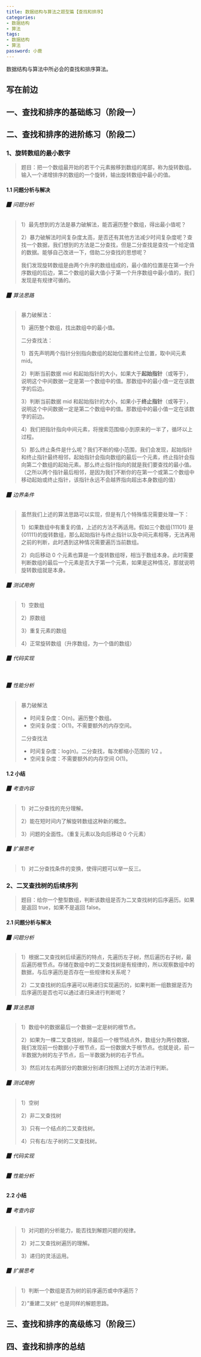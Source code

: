 ```yaml
---
title: 数据结构与算法之题型篇【查找和排序】
categories:
- 数据结构
- 算法
tags:
- 数据结构
- 算法
password: 小鹿
---
```


数据结构与算法中所必会的查找和排序算法。

<!--more-->



## 写在前边





## 一、查找和排序的基础练习（阶段一）





## 二、查找和排序的进阶练习（阶段二）

### 1、旋转数组的最小数字

> 题目：把一个数组最开始的若干个元素搬移到数组的尾部，称为旋转数组。输入一个递增排序的数组的一个旋转，输出旋转数组中最小的值。



#### 1.1 问题分析与解决

###### ▉ 问题分析

> 1）最先想到的方法是暴力破解法，能否遍历整个数组，得出最小值呢？
>
> 2）暴力破解法时间复杂度太高，是否还有其他方法减少时间复杂度呢？查找一个数据，我们想到的方法是二分查找，但是二分查找是查找一个给定值的数据。能够自己改进一下，借助二分查找的思想呢？
>
> 我们发现旋转数组是由两个升序的数组组成的，最小值的位置是在第一个升序数组的后边，第二个数组的最大值小于第一个升序数组中最小值的，我们发现是有规律可循的。



###### ▉ 算法思路

> 暴力破解法：
>
> 1）遍历整个数组，找出数组中的最小值。
>
> 二分查找法：
>
> 1）首先声明两个指针分别指向数组的起始位置和终止位置，取中间元素 mid。
>
> 2）判断当前数据 mid 和起始指针的大小，如果大于**起始指针**（或等于），说明这个中间数据一定是第一个数组中的值。那数组中的最小值一定在该数字的后边。
>
> 3）判断当前数据 mid 和起始指针的大小，如果小于**终止指针**（或等于），说明这个中间数据一定是第二个数组中的值。那数组中的最小值一定在该数字的前边。
>
> 4）我们把指针指向中间元素，将搜索范围缩小到原来的一半了，循环以上过程。
>
> 5）那么终止条件是什么呢？我们不断的缩小范围，我们会发现，起始指针和终止指针最终相邻，起始指针会指向数组的最后一个元素，终止指针会指向第二个数组的起始元素。那么终止指针指向的就是我们要查找的最小值。（之所以两个指针最后相邻，是因为我们不断你的在第一个或第二个数组中移动起始或终止指针，该指针永远不会越界指向超出本身数组的值）



###### ▉ 边界条件

> 虽然我们上述的算法思路可以实现，但是有几个特殊情况需要处理一下：
>
> 1）如果数组中有重复的值，上述的方法不再适用。假如三个数组{11101} 是 {01111}的旋转数组，那么起始指针与终止指针以及中间元素相等，无法再用之前的判断，此时遇到这种情况需要遍历当前数组。
>
> 2）向后移动 0 个元素也算是一个旋转数组呀，相当于数组本身。此时需要判断数组的最后一个元素是否大于第一个元素，如果是这种情况，那就说明旋转数组就是本身。



###### ▉ 测试用例

> 1）空数组
>
> 2）原数组
>
> 3）重复元素的数组
>
> 4）正常旋转数组（升序数组，为一个值的数组）



###### ▉ 代码实现

```javascript

```



###### ▉ 性能分析

> 暴力破解法
>
> - 时间复杂度：O(n)。遍历整个数组。
> - 空间复杂度：O(1)。不需要额外的内存空间。
>
> 二分查找法
>
> - 时间复杂度：log(n)。二分查找，每次都缩小范围的 1/2 。
> - 空间复杂度：不需要额外的内存空间 O(1)。



#### 1.2 小结

###### ▉ 考查内容

> 1）对二分查找的充分理解。
>
> 2）能在短时间内了解旋转数组这种新的概念。
>
> 3）问题的全面性。（重复元素以及向后移动 0 个元素）



###### ▉ 扩展思考

> 1）对二分查找条件的变换，使得问题可以举一反三。



### 2、二叉查找树的后续序列

> 题目：给你一个整型数组，判断该数组是否为二叉查找树的后序遍历。如果是返回 true，如果不是返回 false。



#### 2.1 问题分析与解决

###### ▉ 问题分析

> 1）根据二叉查找树后续遍历的特点，先遍历左子树，然后遍历右子树，最后遍历根节点。存储在数组中的二叉查找树是有规律的，所以观察数组中的数据，与后序遍历是否存在一些规律和关系呢？
>
> 2）二叉查找树的后序遍可以用递归实现遍历的，如果判断一组数据是否为后序遍历是否也可以通过递归来进行判断呢？



###### ▉ 算法思路

> 1）数组中的数据最后一个数据一定是树的根节点。
>
> 2）如果为一棵二叉查找树，除最后一个根节结点外，数组分为两份数据，我们发现前一份数据小于根节点，后一份数据大于根节点。也就是说，前一半数据为树的左子节点，后一半数据为树的右子节点。
>
> 3）然后对左右两部分的数据分别递归按照上述的方法进行判断。



###### ▉ 测试用例

> 1）空树
>
> 2）非二叉查找树
>
> 3）只有一个结点的二叉查找树。
>
> 4）只有右/左子树的二叉查找树。



###### ▉ 代码实现

> 



###### ▉ 性能分析

> 



#### 2.2 小结

###### ▉ 考查内容

> 1）对问题的分析能力，能否找到解题问题的规律。
>
> 2）对二叉查找树遍历的理解。
>
> 3）递归的灵活运用。



###### ▉ 扩展思考

> 1）判断一个数组是否为树的前序遍历或中序遍历？
>
> 2）”重建二叉树“ 也是同样的解题思路。



## 三、查找和排序的高级练习（阶段三）





## 四、查找和排序的总结








